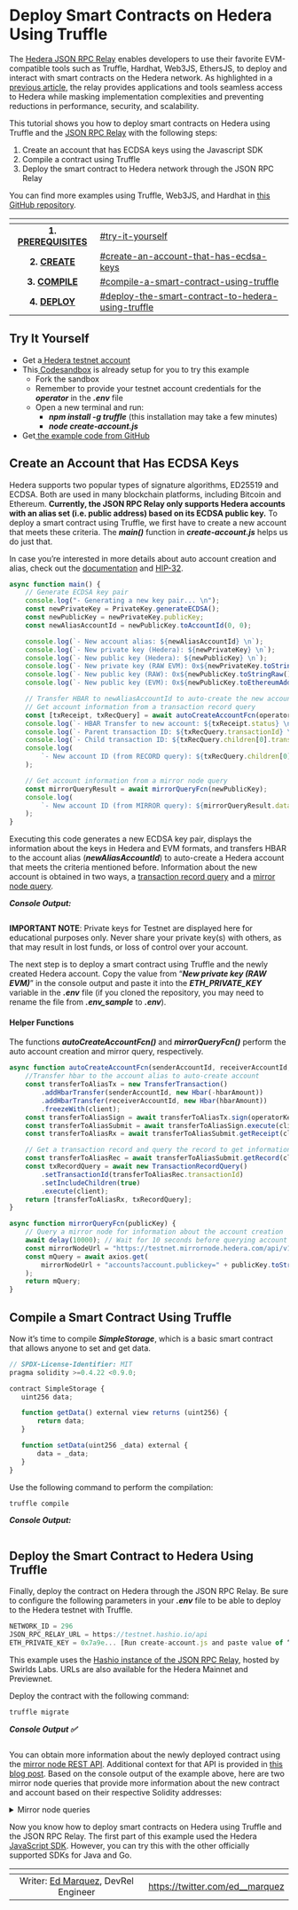 # Deploy Smart Contracts on Hedera Using Truffle

The [Hedera JSON RPC Relay](https://docs.hedera.com/hedera/core-concepts/smart-contracts/json-rpc-relay) enables developers to use their favorite EVM-compatible tools such as Truffle, Hardhat, Web3JS, EthersJS, to deploy and interact with smart contracts on the Hedera network. As highlighted in a [previous article](https://hedera.com/blog/anything-you-can-do-you-can-do-on-hedera-introducing-the-json-rpc-relay), the relay provides applications and tools seamless access to Hedera while masking implementation complexities and preventing reductions in performance, security, and scalability.

This tutorial shows you how to deploy smart contracts on Hedera using Truffle and the [JSON RPC Relay](../../core-concepts/smart-contracts/json-rpc-relay.md) with the following steps:

1. Create an account that has ECDSA keys using the Javascript SDK
2. Compile a contract using Truffle
3. Deploy the smart contract to Hedera network through the JSON RPC Relay

You can find more examples using Truffle, Web3JS, and Hardhat in [this GitHub repository](https://github.com/hashgraph/hedera-json-rpc-relay/tree/main/tools).

<table data-card-size="large" data-view="cards"><thead><tr><th align="center"></th><th data-hidden data-card-target data-type="content-ref"></th></tr></thead><tbody><tr><td align="center"><strong>1.</strong> <a href="deploy-smart-contracts-on-hedera-using-truffle.md#try-it-yourself"><strong>PREREQUISITES</strong></a></td><td><a href="deploy-smart-contracts-on-hedera-using-truffle.md#try-it-yourself">#try-it-yourself</a></td></tr><tr><td align="center"><strong>2.</strong> <a href="deploy-smart-contracts-on-hedera-using-truffle.md#create-an-account-that-has-ecdsa-keys"><strong>CREATE</strong></a></td><td><a href="deploy-smart-contracts-on-hedera-using-truffle.md#create-an-account-that-has-ecdsa-keys">#create-an-account-that-has-ecdsa-keys</a></td></tr><tr><td align="center"><strong>3.</strong> <a href="deploy-smart-contracts-on-hedera-using-truffle.md#compile-a-smart-contract-using-truffle"><strong>COMPILE</strong></a></td><td><a href="deploy-smart-contracts-on-hedera-using-truffle.md#compile-a-smart-contract-using-truffle">#compile-a-smart-contract-using-truffle</a></td></tr><tr><td align="center"><strong>4.</strong> <a href="deploy-smart-contracts-on-hedera-using-truffle.md#deploy-the-smart-contract-to-hedera-using-truffle"><strong>DEPLOY</strong></a></td><td><a href="deploy-smart-contracts-on-hedera-using-truffle.md#deploy-the-smart-contract-to-hedera-using-truffle">#deploy-the-smart-contract-to-hedera-using-truffle</a></td></tr></tbody></table>

## **Try It Yourself**

* Get a[ ](https://portal.hedera.com/register)[Hedera testnet account](https://portal.hedera.com/register)&#x20;
* This[ Codesandbox](https://codesandbox.io/s/hedera-example-json-rpc-truffle-q6kibt?file=/create-account.js) is already setup for you to try this example
  * Fork the sandbox
  * Remember to provide your testnet account credentials for the _**operator**_ in the _**.env**_ file
  * Open a new terminal and run:
    * _**npm install -g truffle**_ (this installation may take a few minutes)
    * _**node create-account.js**_
* Get[ ](https://github.com/ed-marquez/hedera-example-staking)[the example code from GitHub](https://github.com/ed-marquez/hedera-example-json-rpc-truffle)

## Create an Account that Has ECDSA Keys

Hedera supports two popular types of signature algorithms, ED25519 and ECDSA. Both are used in many blockchain platforms, including Bitcoin and Ethereum. **Currently, the JSON RPC Relay only supports Hedera accounts with an alias set (i.e. public address) based on its ECDSA public key.** To deploy a smart contract using Truffle, we first have to create a new account that meets these criteria. The _**main()**_ function in _**create-account.js**_ helps us do just that.

In case you’re interested in more details about auto account creation and alias, check out the [documentation](https://docs.hedera.com/hedera/sdks-and-apis/sdks/cryptocurrency/create-an-account#create-an-account-via-an-account-alias) and [HIP-32](https://hips.hedera.com/hip/hip-32).

```javascript
async function main() {
	// Generate ECDSA key pair
	console.log("- Generating a new key pair... \n");
	const newPrivateKey = PrivateKey.generateECDSA();
	const newPublicKey = newPrivateKey.publicKey;
	const newAliasAccountId = newPublicKey.toAccountId(0, 0);

	console.log(`- New account alias: ${newAliasAccountId} \n`);
	console.log(`- New private key (Hedera): ${newPrivateKey} \n`);
	console.log(`- New public key (Hedera): ${newPublicKey} \n`);
	console.log(`- New private key (RAW EVM): 0x${newPrivateKey.toStringRaw()} \n`);
	console.log(`- New public key (RAW): 0x${newPublicKey.toStringRaw()} \n`);
	console.log(`- New public key (EVM): 0x${newPublicKey.toEthereumAddress()} \n\n`);

	// Transfer HBAR to newAliasAccountId to auto-create the new account
	// Get account information from a transaction record query
	const [txReceipt, txRecQuery] = await autoCreateAccountFcn(operatorId, newAliasAccountId, 100);
	console.log(`- HBAR Transfer to new account: ${txReceipt.status} \n\n`);
	console.log(`- Parent transaction ID: ${txRecQuery.transactionId} \n`);
	console.log(`- Child transaction ID: ${txRecQuery.children[0].transactionId.toString()} \n`);
	console.log(
		`- New account ID (from RECORD query): ${txRecQuery.children[0].receipt.accountId.toString()} \n`
	);

	// Get account information from a mirror node query
	const mirrorQueryResult = await mirrorQueryFcn(newPublicKey);
	console.log(
		`- New account ID (from MIRROR query): ${mirrorQueryResult.data?.accounts[0].account} \n`
	);
}
```

Executing this code generates a new ECDSA key pair, displays the information about the keys in Hedera and EVM formats, and transfers HBAR to the account alias (_**newAliasAccountId**_) to auto-create a Hedera account that meets the criteria mentioned before. Information about the new account is obtained in two ways, a [transaction record query](https://docs.hedera.com/hedera/sdks-and-apis/sdks/transactions/get-a-transaction-record) and a [mirror node query](https://hedera.com/blog/how-to-look-up-transaction-history-on-hedera-using-mirror-nodes-back-to-the-basics).

_**Console Output:**_

<figure><img src="https://images.hedera.com/2022-How-to-Deploy-Smart-Contracts-on-Hedera-Using-Truffle-Image-1.png?w=2340&#x26;auto=compress%2Cformat&#x26;fit=crop&#x26;dm=1676318292&#x26;s=33263665f06241dd4f37a321214058ea" alt=""><figcaption></figcaption></figure>

**IMPORTANT NOTE**: Private keys for Testnet are displayed here for educational purposes only. Never share your private key(s) with others, as that may result in lost funds, or loss of control over your account.

The next step is to deploy a smart contract using Truffle and the newly created Hedera account. Copy the value from “_**New private key (RAW EVM)**_” in the console output and paste it into the _**ETH\_PRIVATE\_KEY**_ variable in the _**.env**_ file (if you cloned the repository, you may need to rename the file from _**.env\_sample**_ to _**.env**_).

#### Helper Functions

The functions _**autoCreateAccountFcn()**_ and _**mirrorQueryFcn()**_ perform the auto account creation and mirror query, respectively.

```javascript
async function autoCreateAccountFcn(senderAccountId, receiverAccountId, hbarAmount) {
	//Transfer hbar to the account alias to auto-create account
	const transferToAliasTx = new TransferTransaction()
		.addHbarTransfer(senderAccountId, new Hbar(-hbarAmount))
		.addHbarTransfer(receiverAccountId, new Hbar(hbarAmount))
		.freezeWith(client);
	const transferToAliasSign = await transferToAliasTx.sign(operatorKey);
	const transferToAliasSubmit = await transferToAliasSign.execute(client);
	const transferToAliasRx = await transferToAliasSubmit.getReceipt(client);

	// Get a transaction record and query the record to get information about the account creation
	const transferToAliasRec = await transferToAliasSubmit.getRecord(client);
	const txRecordQuery = await new TransactionRecordQuery()
		.setTransactionId(transferToAliasRec.transactionId)
		.setIncludeChildren(true)
		.execute(client);
	return [transferToAliasRx, txRecordQuery];
}
```

```javascript
async function mirrorQueryFcn(publicKey) {
	// Query a mirror node for information about the account creation
	await delay(10000); // Wait for 10 seconds before querying account id
	const mirrorNodeUrl = "https://testnet.mirrornode.hedera.com/api/v1/";
	const mQuery = await axios.get(
		mirrorNodeUrl + "accounts?account.publickey=" + publicKey.toStringRaw()
	);
	return mQuery;
}
```

## Compile a Smart Contract Using Truffle

Now it’s time to compile _**SimpleStorage**_, which is a basic smart contract that allows anyone to set and get data.

```javascript
// SPDX-License-Identifier: MIT
pragma solidity >=0.4.22 <0.9.0;

contract SimpleStorage {
   uint256 data;

   function getData() external view returns (uint256) {
       return data;
   }

   function setData(uint256 _data) external {
       data = _data;
   }
}
```

Use the following command to perform the compilation:

```javascript
truffle compile
```

_**Console Output:**_

<figure><img src="https://images.hedera.com/2022-How-to-Deploy-Smart-Contracts-on-Hedera-Using-Truffle-Image-2.png?w=2028&#x26;auto=compress%2Cformat&#x26;fit=crop&#x26;dm=1676318297&#x26;s=18f4b0794b3b98c309126d644a8ce114" alt=""><figcaption></figcaption></figure>

## Deploy the Smart Contract to Hedera Using Truffle

Finally, deploy the contract on Hedera through the JSON RPC Relay. Be sure to configure the following parameters in your _**.env**_ file to be able to deploy to the Hedera testnet with Truffle.

```javascript
NETWORK_ID = 296
JSON_RPC_RELAY_URL = https://testnet.hashio.io/api
ETH_PRIVATE_KEY = 0x7a9e... [Run create-account.js and paste value of “New private key (RAW EVM)”]
```

This example uses the [Hashio instance of the JSON RPC Relay](https://swirldslabs.com/hashio/), hosted by Swirlds Labs. URLs are also available for the Hedera Mainnet and Previewnet.

Deploy the contract with the following command:

```javascript
truffle migrate
```

_**Console Output ✅**_

<figure><img src="https://images.hedera.com/2022-How-to-Deploy-Smart-Contracts-on-Hedera-Using-Truffle-Image-3.png?w=1808&#x26;auto=compress%2Cformat&#x26;fit=crop&#x26;dm=1676318304&#x26;s=9a04280932809887b003a3c583e85dcb" alt=""><figcaption></figcaption></figure>

You can obtain more information about the newly deployed contract using the [mirror node REST API](https://docs.hedera.com/hedera/sdks-and-apis/rest-api). Additional context for that API is provided in [this blog post](https://hedera.com/blog/how-to-look-up-transaction-history-on-hedera-using-mirror-nodes-back-to-the-basics). Based on the console output of the example above, here are two mirror node queries that provide more information about the new contract and account based on their respective Solidity addresses:

<details>

<summary>Mirror node queries</summary>

[https://testnet.mirrornode.hedera.com/api/v1/contracts/0x0000000000000000000000000000000002Da4d4b](https://testnet.mirrornode.hedera.com/api/v1/contracts/0x0000000000000000000000000000000002Da4d4b)

[https://testnet.mirrornode.hedera.com/api/v1/accounts/0x0000000000000000000000000000000002dA4D4a](https://testnet.mirrornode.hedera.com/api/v1/accounts/0x0000000000000000000000000000000002dA4D4a)

</details>

Now you know how to deploy smart contracts on Hedera using Truffle and the JSON RPC Relay. The first part of this example used the Hedera [JavaScript SDK](../../sdks-and-apis/sdks/#hedera-services-code-sdks). However, you can try this with the other officially supported SDKs for Java and Go.

<table data-card-size="large" data-view="cards"><thead><tr><th align="center"></th><th data-hidden data-card-target data-type="content-ref"></th></tr></thead><tbody><tr><td align="center">Writer: <a href="https://twitter.com/ed__marquez">Ed Marquez</a>, DevRel Engineer</td><td><a href="https://twitter.com/ed__marquez">https://twitter.com/ed__marquez</a></td></tr></tbody></table>
